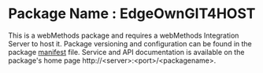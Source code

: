 # Package Name : EdgeOwnGIT4HOST
This is a webMethods package and requires a webMethods Integration Server to host it. Package versioning and configuration can be found in the package [manifest](./EdgeOwnGIT4HOST/manifest.v3) file. Service and API documentation is available on the package's home page http://&lt;server&gt;:&lt;port&gt;/&lt;packagename>.